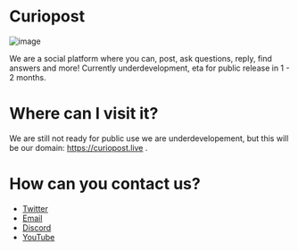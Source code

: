 # Curiopost

 ![image](https://user-images.githubusercontent.com/92243459/180595702-adb04103-8c09-4b1e-8a31-0f164b97ad51.png)

We are a social platform where you can, post, ask questions, reply, find answers and more! Currently underdevelopment, eta for public release in 1 - 2 months.

# Where can I visit it?

 We are still not ready for public use we are underdevelopement, but this will be our domain: https://curiopost.live .

# How can you contact us?

- [Twitter](https://twitter.com/curiopost)
- [Email](mailto:curiopost.live@outlook.com)
- [Discord](https://discord.gg/NzBQm9MfkE)
- [YouTube](https://www.youtube.com/channel/UCsA-SIwx157a3WqAC0wAOVA)
 

